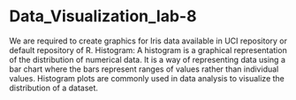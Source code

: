 # Data_Visualization_lab-8
We are required to create graphics for Iris data available in UCI repository or default repository of R.
Histogram:
A histogram is a graphical representation of the distribution of numerical data. It is a way of representing data using a bar chart where the bars represent ranges of values rather than individual values. Histogram plots are commonly used in data analysis to visualize the distribution of a dataset.
